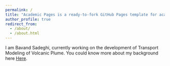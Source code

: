 ```yaml
---
permalink: /
title: "Academic Pages is a ready-to-fork GitHub Pages template for academic personal websites"
author_profile: true
redirect_from: 
  - /about/
  - /about.html
---
```


I am Bavand Sadeghi, currently working on the development of Transport Modeling of Volcanic Plume. You could know more about my background here [Here](https://scholar.google.com/citations?user=L1JHS48AAAAJ&hl=en&authuser=1). 
